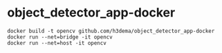 # object_detector_app-docker

```
docker build -t opencv github.com/h3dema/object_detector_app-docker
docker run --net=bridge -it opencv
docker run --net=host -it opencv
```
